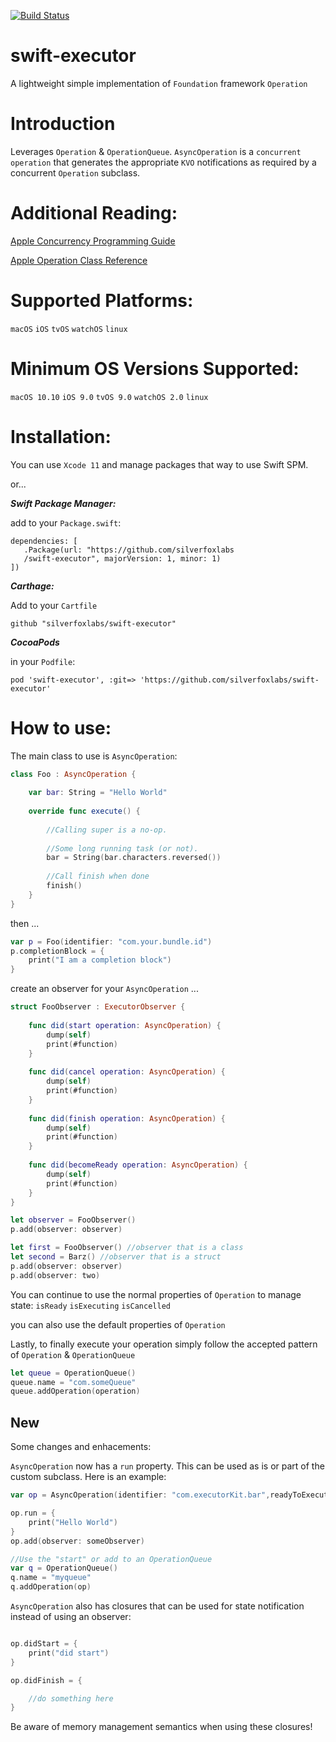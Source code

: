 [![Build Status](https://travis-ci.org/dcilia/swift-executor.svg?branch=master)](https://travis-ci.org/dcilia/swift-executor)

# swift-executor
A lightweight simple implementation of ```Foundation``` framework ```Operation```

# Introduction
Leverages ``` Operation ``` & ``` OperationQueue ```.  ``` AsyncOperation ``` is a ```concurrent operation``` that generates the appropriate ```KVO``` notifications as required by a concurrent ```Operation``` subclass.

# Additional Reading:
[Apple Concurrency Programming Guide](https://developer.apple.com/library/content/documentation/General/Conceptual/ConcurrencyProgrammingGuide/Introduction/Introduction.html#//apple_ref/doc/uid/TP40008091-CH1-SW1)

[Apple Operation Class Reference](https://developer.apple.com/reference/foundation/operation)


# Supported Platforms:
```macOS``` ```iOS``` ```tvOS``` ```watchOS``` ```linux```

# Minimum OS Versions Supported:
``` macOS 10.10 ``` ``` iOS 9.0 ``` ``` tvOS 9.0 ``` ``` watchOS 2.0 ``` ``` linux ```

# Installation:

You can use ```Xcode 11``` and manage packages that way to use Swift SPM.

or...

***Swift Package Manager:***

add to your ```Package.swift```:

```
dependencies: [
   .Package(url: "https://github.com/silverfoxlabs
   /swift-executor", majorVersion: 1, minor: 1)
])
```
***Carthage:***

Add to your ```Cartfile```

```
github "silverfoxlabs/swift-executor"
```


***CocoaPods***

in your ```Podfile```:

```pod 'swift-executor', :git=> 'https://github.com/silverfoxlabs/swift-executor'```

# How to use:

The main class to use is ```AsyncOperation```:

``` Swift
class Foo : AsyncOperation {
    
    var bar: String = "Hello World"
    
    override func execute() {
        
        //Calling super is a no-op.
        
        //Some long running task (or not).
        bar = String(bar.characters.reversed())
        
        //Call finish when done
        finish()
    }
}

```

then ...

``` Swift
var p = Foo(identifier: "com.your.bundle.id")
p.completionBlock = {
    print("I am a completion block")
}
```

create an observer for your ```AsyncOperation``` ...

``` swift
struct FooObserver : ExecutorObserver {
    
    func did(start operation: AsyncOperation) {
        dump(self)
        print(#function)
    }
    
    func did(cancel operation: AsyncOperation) {
        dump(self)
        print(#function)
    }
    
    func did(finish operation: AsyncOperation) {
        dump(self)
        print(#function)
    }
    
    func did(becomeReady operation: AsyncOperation) {
        dump(self)
        print(#function)
    }
}
```

``` swift
let observer = FooObserver()
p.add(observer: observer)
```
```  swift
let first = FooObserver() //observer that is a class
let second = Barz() //observer that is a struct
p.add(observer: observer)
p.add(observer: two)
```
You can continue to use the normal properties of ```Operation``` to manage state:
```isReady``` ```isExecuting``` ```isCancelled```

you can also use the default properties of ```Operation```

Lastly, to finally execute your operation simply follow the accepted pattern of ```Operation``` & ```OperationQueue```

``` Swift
let queue = OperationQueue()
queue.name = "com.someQueue"
queue.addOperation(operation)
```

## New

Some changes and enhacements:

```AsyncOperation``` now has a ```run``` property.  This can be used as is or part of the custom subclass.  Here is an example:

``` swift
var op = AsyncOperation(identifier: "com.executorKit.bar",readyToExecute: true)

op.run = {
    print("Hello World")
}
op.add(observer: someObserver)

//Use the "start" or add to an OperationQueue
var q = OperationQueue()
q.name = "myqueue"
q.addOperation(op)

```

```AsyncOperation``` also has closures that can be used for state notification instead of using an observer:

``` swift

op.didStart = {
    print("did start")
}

op.didFinish = {

    //do something here
}

```

Be aware of memory management semantics when using these closures!
   
